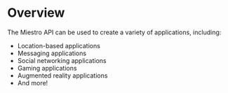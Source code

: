 # Overview

The Miestro API can be used to create a variety of applications, including:

- Location-based applications
- Messaging applications
- Social networking applications
- Gaming applications
- Augmented reality applications
- And more!
